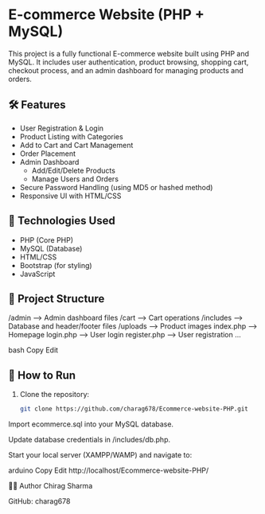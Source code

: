 # E-commerce Website (PHP + MySQL)

This project is a fully functional E-commerce website built using PHP and MySQL. It includes user authentication, product browsing, shopping cart, checkout process, and an admin dashboard for managing products and orders.

## 🛠️ Features

- User Registration & Login
- Product Listing with Categories
- Add to Cart and Cart Management
- Order Placement
- Admin Dashboard
  - Add/Edit/Delete Products
  - Manage Users and Orders
- Secure Password Handling (using MD5 or hashed method)
- Responsive UI with HTML/CSS

## 🧰 Technologies Used

- PHP (Core PHP)
- MySQL (Database)
- HTML/CSS
- Bootstrap (for styling)
- JavaScript

## 📁 Project Structure

/admin --> Admin dashboard files
/cart --> Cart operations
/includes --> Database and header/footer files
/uploads --> Product images
index.php --> Homepage
login.php --> User login
register.php --> User registration
...

bash
Copy
Edit

## 🚀 How to Run

1. Clone the repository:
   ```bash
   git clone https://github.com/charag678/Ecommerce-website-PHP.git
Import ecommerce.sql into your MySQL database.

Update database credentials in /includes/db.php.

Start your local server (XAMPP/WAMP) and navigate to:

arduino
Copy
Edit
http://localhost/Ecommerce-website-PHP/

👨‍💻 Author
Chirag Sharma

GitHub: charag678
